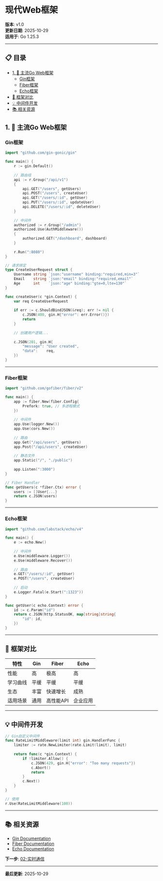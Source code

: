﻿# 现代Web框架

**版本**: v1.0  
**更新日期**: 2025-10-29  
**适用于**: Go 1.25.3

---

## 📋 目录


- [1. 📖 主流Go Web框架](#1.-主流go-web框架)
  - [Gin框架](#gin框架)
  - [Fiber框架](#fiber框架)
  - [Echo框架](#echo框架)
- [🎯 框架对比](#框架对比)
- [💡 中间件开发](#中间件开发)
- [📚 相关资源](#相关资源)

## 1. 📖 主流Go Web框架

### Gin框架

```go
import "github.com/gin-gonic/gin"

func main() {
    r := gin.Default()
    
    // 路由组
    api := r.Group("/api/v1")
    {
        api.GET("/users", getUsers)
        api.POST("/users", createUser)
        api.GET("/users/:id", getUser)
        api.PUT("/users/:id", updateUser)
        api.DELETE("/users/:id", deleteUser)
    }
    
    // 中间件
    authorized := r.Group("/admin")
    authorized.Use(AuthMiddleware())
    {
        authorized.GET("/dashboard", dashboard)
    }
    
    r.Run(":8080")
}

// 请求绑定
type CreateUserRequest struct {
    Username string `json:"username" binding:"required,min=3"`
    Email    string `json:"email" binding:"required,email"`
    Age      int    `json:"age" binding:"gte=0,lte=130"`
}

func createUser(c *gin.Context) {
    var req CreateUserRequest
    
    if err := c.ShouldBindJSON(&req); err != nil {
        c.JSON(400, gin.H{"error": err.Error()})
        return
    }
    
    // 创建用户逻辑...
    
    c.JSON(201, gin.H{
        "message": "User created",
        "data":    req,
    })
}
```

---

### Fiber框架

```go
import "github.com/gofiber/fiber/v2"

func main() {
    app := fiber.New(fiber.Config{
        Prefork: true, // 多进程模式
    })
    
    // 中间件
    app.Use(logger.New())
    app.Use(cors.New())
    
    // 路由
    app.Get("/api/users", getUsers)
    app.Post("/api/users", createUser)
    
    // 静态文件
    app.Static("/", "./public")
    
    app.Listen(":3000")
}

// Fiber Handler
func getUsers(c *fiber.Ctx) error {
    users := []User{...}
    return c.JSON(users)
}
```

---

### Echo框架

```go
import "github.com/labstack/echo/v4"

func main() {
    e := echo.New()
    
    // 中间件
    e.Use(middleware.Logger())
    e.Use(middleware.Recover())
    
    // 路由
    e.GET("/users/:id", getUser)
    e.POST("/users", createUser)
    
    // 启动
    e.Logger.Fatal(e.Start(":1323"))
}

func getUser(c echo.Context) error {
    id := c.Param("id")
    return c.JSON(http.StatusOK, map[string]string{
        "id": id,
    })
}
```

---

## 🎯 框架对比

| 特性 | Gin | Fiber | Echo |
|------|-----|-------|------|
| 性能 | 高 | 极高 | 高 |
| 学习曲线 | 平缓 | 平缓 | 平缓 |
| 生态 | 丰富 | 快速增长 | 成熟 |
| 适用场景 | 通用 | 高性能API | 企业应用 |

---

## 💡 中间件开发

```go
// Gin自定义中间件
func RateLimitMiddleware(limit int) gin.HandlerFunc {
    limiter := rate.NewLimiter(rate.Limit(limit), limit)
    
    return func(c *gin.Context) {
        if !limiter.Allow() {
            c.JSON(429, gin.H{"error": "Too many requests"})
            c.Abort()
            return
        }
        c.Next()
    }
}

// 使用
r.Use(RateLimitMiddleware(100))
```

---

## 📚 相关资源

- [Gin Documentation](https://gin-gonic.com/)
- [Fiber Documentation](https://docs.gofiber.io/)
- [Echo Documentation](https://echo.labstack.com/)

**下一步**: [02-实时通信](./02-实时通信.md)

---

**最后更新**: 2025-10-29

